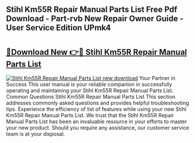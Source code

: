 ## Stihl Km55R Repair Manual Parts List Free Pdf Download - Part-rvb New Repair Owner Guide - User Service Edition UPmk4

# <h2><a href="http://bc51424.oget.top/?id=Stihl+Km55R+Repair+Manual+Parts+List">🔗Download New 👉🔴 Stihl Km55R Repair Manual Parts List</a></h2>

[![Stihl Km55R Repair Manual Parts List new download](https://i.imgur.com/5g1atiW.png)](http://bc51424.oget.top/?id=Stihl+Km55R+Repair+Manual+Parts+List)
Your Partner in Success This user manual is your reliable companion in successfully operating and maintaining your Stihl Km55R Repair Manual Parts List. Common Questions Stihl Km55R Repair Manual Parts List This section addresses commonly asked questions and provides helpful troubleshooting tips. Experience the efficiency of list of features while using your new Stihl Km55R Repair Manual Parts List. We trust that the Stihl Km55R Repair Manual Parts List has been an invaluable resource in your efforts to master your new product. Should you require any assistance, our customer service team is at your disposal.
